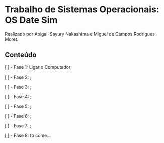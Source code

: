 # Trabalho de Sistemas Operacionais: OS Date Sim

Realizado por Abigail Sayury Nakashima e Miguel de Campos Rodrigues Moret.

## Conteúdo

[ ] - Fase 1: Ligar o Computador;

[ ] - Fase 2: ;

[ ] - Fase 3: ;

[ ] - Fase 4: ;

[ ] - Fase 5: ;

[ ] - Fase 6: ;

[ ] - Fase 7: ;

[ ] - Fase 8: to come...
